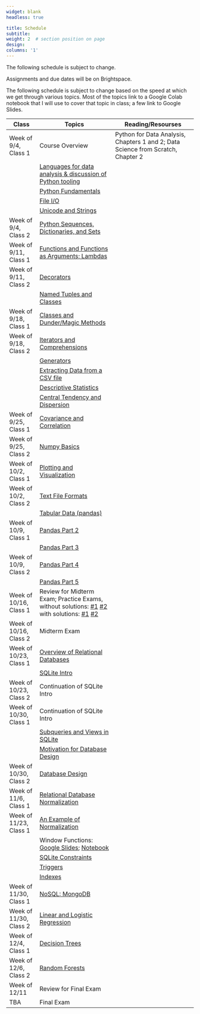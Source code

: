 ```yaml
---
widget: blank
headless: true

title: Schedule
subtitle:
weight: 2  # section position on page
design:
columns: '1'
---
```

The following schedule is subject to change.

Assignments and due dates will be on Brightspace.

The following schedule is subject to change based on the speed at which we get through various topics. Most of the topics link to a Google Colab notebook that I will use to cover that topic in class; a few link to Google Slides.

|Class       |Topics                                               |Reading/Resourses|
|------------|-----------------------------------------------------|-----------------|
|Week of 9/4, Class 1|Course Overview |Python for Data Analysis, Chapters 1 and 2; Data Science from Scratch, Chapter 2| 
|| [Languages for data analysis & discussion of Python tooling](https://colab.research.google.com/drive/1P48h1PqcssBn-jesuOmNSTKpg-ETBQyh?usp=sharing)|
|| [Python Fundamentals](https://colab.research.google.com/drive/1iIKM7_OOQ08l9BBGs0JPf6SBOcRRLXoV?usp=sharing)|
|| [File I/O](https://colab.research.google.com/drive/1wroJjXEjz6Igm5xk_u-hDG-Fr9mmehfR?usp=sharing)
|| [Unicode and Strings](https://colab.research.google.com/drive/1vBunMtioF9ACmkrtOdxM7HdkaPxOOPYV?usp=sharing) |
|Week of 9/4, Class 2| [Python Sequences, Dictionaries, and Sets](https://colab.research.google.com/drive/1-fAR35RBBt8yCaAiIfoH0PBiVA_d6QZJ?usp=sharing)||
|Week of 9/11, Class 1|[Functions and Functions as Arguments; Lambdas](https://colab.research.google.com/drive/1VuCIoucvn52PDyOv3Mw9eSMvug-weJ_s?usp=sharing)||
|Week of 9/11, Class 2|[Decorators](https://colab.research.google.com/drive/1va3y4T4GJSdr0WGc75JrC8I5DXZxoE_v?usp=sharing)
|| [Named Tuples and Classes](https://colab.research.google.com/drive/1JXXwtpzjj5SlK7wqQMe36cSGTtbv8_19?usp=sharing)||
|Week of 9/18, Class 1|[Classes and Dunder/Magic Methods](https://colab.research.google.com/drive/1s8XIeUXxQhqs89-mz4ip33rEAlv24HwO?usp=sharing)||
|Week of 9/18, Class 2|[Iterators and Comprehensions](https://colab.research.google.com/drive/1z-POEdOSwEgyksaEdV2_BZZuYnozTHg1?usp=sharing)||
||[Generators](https://colab.research.google.com/drive/17gQ2EnhPG2lDQ0aM4bfZ6SlM-p69QFpM?usp=sharing) ||
||[Extracting Data from a CSV file](https://colab.research.google.com/drive/1emXKArdiIiPteTqLAWqQOhHxhOQgbLeN?usp=sharing)||
||[Descriptive Statistics](https://colab.research.google.com/drive/11RtKDjfOqnXRD-g4dapps5co1Yypy4BJ?usp=sharing)||
|| [Central Tendency and Dispersion](https://colab.research.google.com/drive/1SukU0JFlqnxDFG8mywrsWBWJLBDKs-AR?usp=sharing)||
|Week of 9/25, Class 1| [Covariance and Correlation](https://colab.research.google.com/drive/1e9a-yMsT0cvVbaG9auRtaon0bSv1MOKD?usp=sharing)|| 
|Week of 9/25, Class 2|[Numpy Basics](https://colab.research.google.com/drive/1skb9XyP1Qy7ymuMxtGGxSa64b5xZIdDS?usp=sharing)||
|Week of 10/2, Class 1| [Plotting and Visualization](https://colab.research.google.com/drive/1E9UJUfPO1Ww38zoF7ZgWUFYaGtNfpU4d?usp=sharing)||
|Week of 10/2, Class 2| [Text File Formats](https://colab.research.google.com/drive/1vtq7K5UdBWxmG4nN1fQ5IQLfHP2pHSbK?usp=sharing)||
|| [Tabular Data (pandas)](https://colab.research.google.com/drive/1PRIW8KXHgPZfECGP2LFRWWAjWXMMppzj?usp=sharing)||
|Week of 10/9, Class 1|  [Pandas Part 2](https://colab.research.google.com/drive/1a-tBSiDU9aYsYTGpi9q0_6jRhBPlcTI9?usp=sharing)||
|| [Pandas Part 3](https://colab.research.google.com/drive/14EdDK9SmaSbYyG31XgorSr9EroqcT2AZ?usp=sharing)||
|Week of 10/9, Class 2| [Pandas Part 4](https://colab.research.google.com/drive/1QALIjdfj2a7Vzmjro_M_J64_Nn52Z54d?usp=sharing)||
|| [Pandas Part 5](https://colab.research.google.com/drive/1YiSIEp61ODkzsNSDgUfSgoXrowZItX3N?usp=sharing)||
|Week of 10/16, Class 1|Review for Midterm Exam; Practice Exams, without solutions: [#1](https://colab.research.google.com/drive/1DqoBBd0GP2hoDSNYaT-l0hPGjypjCJHB?usp=sharing) [#2](https://colab.research.google.com/drive/10XDQe9mXvcBr3_j_krmmknVs3JIgNT1s?usp=sharing) with solutions: [#1](https://colab.research.google.com/drive/1Ial3Huuy-dxLI0OGJs2FPd0bsnkky8lZ?usp=sharing) [#2](https://colab.research.google.com/drive/1YMIOqLGJC5JWO9-TtjUdDM2Ta_hpWpNA?usp=sharing)||
|Week of 10/16, Class 2|Midterm Exam||
|Week of 10/23, Class 1|[Overview of Relational Databases](https://colab.research.google.com/drive/1JbXAi2D1o1nRLmqC7RCHfDFeHv0N-20L?usp=sharing)||
|| [SQLite Intro](https://colab.research.google.com/drive/1XYIO2owlrLM8Sa5Jyh5HMZy2tjyJQktH?usp=sharing)||
|Week of 10/23, Class 2|Continuation of SQLite Intro||
|Week of 10/30, Class 1|Continuation of SQLite Intro||
|| [Subqueries and Views in SQLite](https://colab.research.google.com/drive/1gllK-cXxBftQIXh7Of9VjZ-4RGMHoj2O?usp=sharing)|| 
||[Motivation for Database Design](https://colab.research.google.com/drive/1QkD-Ex0J19OLvnJnKqhxRRAA-lo48M_s?usp=sharing)||
|Week of 10/30, Class 2| [Database Design](https://colab.research.google.com/drive/1PoCYRKPYb1iYBvKVl80shreGDcdOoZqM?usp=sharing)||
|Week of 11/6, Class 1|[Relational Database Normalization](https://colab.research.google.com/drive/1Ny45_TNkKbwyGbVhzcRIxNRkdGXcyoDQ?usp=sharing)||
|Week of 11/23, Class 1|[An Example of Normalization](https://colab.research.google.com/drive/1zPpyDeUjen4Xk4AO1TBZBQvpLqxrYhUR?usp=sharing)||
|| Window Functions: [Google Slides](https://docs.google.com/presentation/d/1piXTDCmIcvC8em5Re9AnrnsxcB-I1MzqkktQmzAD5iw/edit?usp=sharing); [Notebook](https://drive.google.com/file/d/115om8CccBYxTZc3w-hqfVwGTWJeUtrrG/view?usp=sharing)||
||[SQLite Constraints](https://colab.research.google.com/drive/1l5gAZPsF3pXRYQ38el-WWFhIZiGZ9_TD?usp=sharing)||
|| [Triggers](https://colab.research.google.com/drive/1k8VG2XlnyWC9EmCFPHNf_oXlINGHWTh-?usp=sharing)||
|| [Indexes](https://colab.research.google.com/drive/1z76QcidpYzzcOXZwyjl4u4eMTTCsHRd5?usp=sharing)||
|Week of 11/30, Class 1|[NoSQL: MongoDB](https://colab.research.google.com/drive/1fANwBEUHNJYVVCOYF4eK8L2yMgxy87DS?usp=sharing)||
|Week of 11/30, Class 2|[Linear and Logistic Regression](https://colab.research.google.com/drive/1zTE3lKn7JxB1dtBKVkWozexF0ebwPxlc?usp=sharing)||
|Week of 12/4, Class 1|[Decision Trees](https://colab.research.google.com/drive/1PxsHAR_uijeo4S_deQielFktl_AiTpO5?usp=sharing)||
|Week of 12/6, Class 2|[Random Forests](https://www.statsmodels.org/dev/examples/notebooks/generated/predict.html)||
|Week of 12/11|Review for Final Exam||
|TBA|Final Exam||